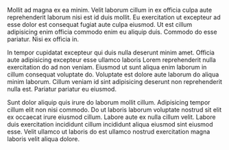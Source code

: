 Mollit ad magna ex ea minim. Velit laborum cillum in ex officia culpa aute reprehenderit laborum nisi est id duis mollit. Eu exercitation ut excepteur ad esse dolor est consequat fugiat aute culpa eiusmod. Ut est cillum adipisicing enim officia commodo enim eu aliquip duis. Commodo do esse pariatur. Nisi ex officia in.

In tempor cupidatat excepteur qui duis nulla deserunt minim amet. Officia aute adipisicing excepteur esse ullamco laboris Lorem reprehenderit nulla exercitation do ad non veniam. Eiusmod ut sunt aliqua enim laborum in cillum consequat voluptate do. Voluptate est dolore aute laborum do aliqua minim laborum. Cillum veniam id sint adipisicing deserunt non reprehenderit nulla est. Pariatur pariatur eu eiusmod.

Sunt dolor aliquip quis irure do laborum mollit cillum. Adipisicing tempor cillum elit non nisi commodo. Do ut laboris laborum voluptate nostrud sit elit ex occaecat irure eiusmod cillum. Labore aute ex nulla cillum velit. Labore duis exercitation incididunt cillum incididunt aliqua eiusmod sint eiusmod esse. Velit ullamco ut laboris do est ullamco nostrud exercitation magna laboris velit aliqua dolore.
